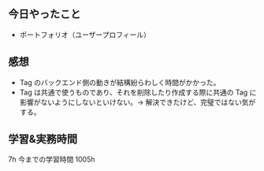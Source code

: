 ## 今日やったこと

- ポートフォリオ（ユーザープロフィール）

## 感想

- Tag のバックエンド側の動きが結構紛らわしく時間がかかった。
- Tag は共通で使うものであり、それを削除したり作成する際に共通の Tag に影響がないようにしないといけない。→ 解決できたけど、完璧ではない気がする。

## 学習&実務時間

7h
今までの学習時間 1005h
